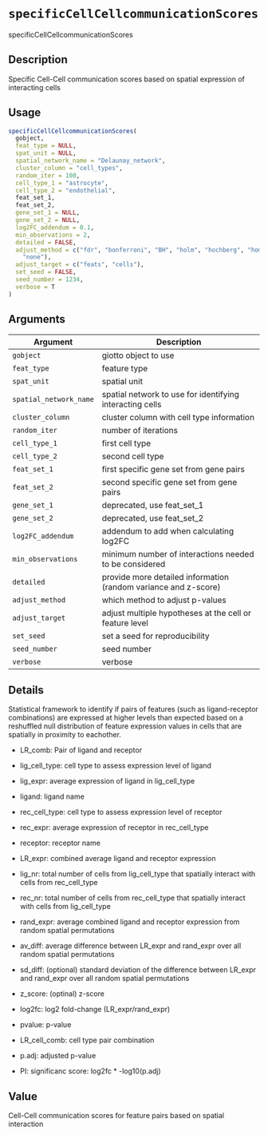 # `specificCellCellcommunicationScores`

specificCellCellcommunicationScores


## Description

Specific Cell-Cell communication scores based on spatial expression of interacting cells


## Usage

```r
specificCellCellcommunicationScores(
  gobject,
  feat_type = NULL,
  spat_unit = NULL,
  spatial_network_name = "Delaunay_network",
  cluster_column = "cell_types",
  random_iter = 100,
  cell_type_1 = "astrocyte",
  cell_type_2 = "endothelial",
  feat_set_1,
  feat_set_2,
  gene_set_1 = NULL,
  gene_set_2 = NULL,
  log2FC_addendum = 0.1,
  min_observations = 2,
  detailed = FALSE,
  adjust_method = c("fdr", "bonferroni", "BH", "holm", "hochberg", "hommel", "BY",
    "none"),
  adjust_target = c("feats", "cells"),
  set_seed = FALSE,
  seed_number = 1234,
  verbose = T
)
```


## Arguments

Argument      |Description
------------- |----------------
`gobject`     |     giotto object to use
`feat_type`     |     feature type
`spat_unit`     |     spatial unit
`spatial_network_name`     |     spatial network to use for identifying interacting cells
`cluster_column`     |     cluster column with cell type information
`random_iter`     |     number of iterations
`cell_type_1`     |     first cell type
`cell_type_2`     |     second cell type
`feat_set_1`     |     first specific gene set from gene pairs
`feat_set_2`     |     second specific gene set from gene pairs
`gene_set_1`     |     deprecated, use feat_set_1
`gene_set_2`     |     deprecated, use feat_set_2
`log2FC_addendum`     |     addendum to add when calculating log2FC
`min_observations`     |     minimum number of interactions needed to be considered
`detailed`     |     provide more detailed information (random variance and z-score)
`adjust_method`     |     which method to adjust p-values
`adjust_target`     |     adjust multiple hypotheses at the cell or feature level
`set_seed`     |     set a seed for reproducibility
`seed_number`     |     seed number
`verbose`     |     verbose


## Details

Statistical framework to identify if pairs of features (such as ligand-receptor combinations)
 are expressed at higher levels than expected based on a reshuffled null distribution
 of feature expression values in cells that are spatially in proximity to eachother.
   

*  LR_comb: Pair of ligand and receptor   

*  lig_cell_type:  cell type to assess expression level of ligand    

*  lig_expr:  average expression of ligand in lig_cell_type    

*  ligand:  ligand name    

*  rec_cell_type:  cell type to assess expression level of receptor    

*  rec_expr:  average expression of receptor in rec_cell_type   

*  receptor:  receptor name    

*  LR_expr:  combined average ligand and receptor expression    

*  lig_nr:  total number of cells from lig_cell_type that spatially interact with cells from rec_cell_type    

*  rec_nr:  total number of cells from rec_cell_type that spatially interact with cells from lig_cell_type    

*  rand_expr:  average combined ligand and receptor expression from random spatial permutations    

*  av_diff:  average difference between LR_expr and rand_expr over all random spatial permutations    

*  sd_diff:  (optional) standard deviation of the difference between LR_expr and rand_expr over all random spatial permutations    

*  z_score:  (optinal) z-score    

*  log2fc:  log2 fold-change (LR_expr/rand_expr)    

*  pvalue:  p-value    

*  LR_cell_comb:  cell type pair combination    

*  p.adj:  adjusted p-value    

*  PI:  significanc score: log2fc * -log10(p.adj)


## Value

Cell-Cell communication scores for feature pairs based on spatial interaction



